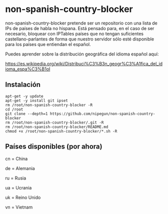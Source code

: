 # non-spanish-country-blocker

non-spanish-country-blocker pretende ser un repositorio con una lista de IPs de países de habla no hispana. Está pensado para, en el caso de ser necesario, bloquear con IPTables países que no tengan suficientes castellano-parlantes de forma que nuestro servidor sólo esté disponible para los países que entiendan el español.

Puedes aprender sobre la distribución geográfica del idioma español aquí:

https://es.wikipedia.org/wiki/Distribuci%C3%B3n_geogr%C3%A1fica_del_idioma_espa%C3%B1ol

## Instalación


```shell
apt-get -y update
apt-get -y install git ipset
rm /root/non-spanish-country-blocker -R
cd /root
git clone --depth=1 https://github.com/nipegun/non-spanish-country-blocker
rm /root/non-spanish-country-blocker/.git -R
rm /root/non-spanish-country-blocker/README.md
chmod +x /root/non-spanish-country-blocker/*.sh -R
```

## Países disponibles (por ahora)

cn = China

de = Alemania

ru = Rusia

ua = Ucrania

uk = Reino Unido

vn = Vietnam


